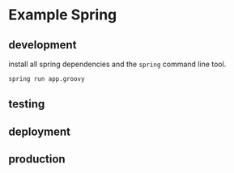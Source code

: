 # Example Spring

## development

install all spring dependencies and the `spring` command line tool.

```bash
spring run app.groovy
```

## testing

## deployment

## production


